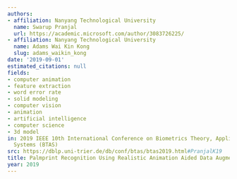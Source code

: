```yaml
---
authors:
- affiliation: Nanyang Technological University
  name: Swarup Pranjal
  url: https://academic.microsoft.com/author/3083726225/
- affiliation: Nanyang Technological University
  name: Adams Wai Kin Kong
  slug: adams_waikin_kong
date: '2019-09-01'
estimated_citations: null
fields:
- computer animation
- feature extraction
- word error rate
- solid modeling
- computer vision
- animation
- artificial intelligence
- computer science
- 3d model
in: 2019 IEEE 10th International Conference on Biometrics Theory, Applications and
  Systems (BTAS)
src: https://dblp.uni-trier.de/db/conf/btas/btas2019.html#PranjalK19
title: Palmprint Recognition Using Realistic Animation Aided Data Augmentation
year: 2019
---
```

